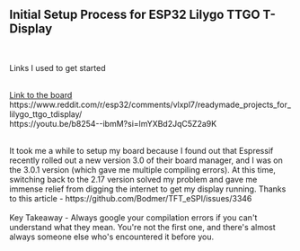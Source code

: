 ## Initial Setup Process for ESP32 Lilygo TTGO T-Display
<br>

<p>Links I used to get started</p> <br>
<a href= "https://www.lilygo.cc/products/lilygo%C2%AE-ttgo-t-display-1-14-inch-lcd-esp32-control-board">Link to the board</a> <br>
https://www.reddit.com/r/esp32/comments/vlxpl7/readymade_projects_for_lilygo_ttgo_tdisplay/ <br>
https://youtu.be/b8254--ibmM?si=lmYXBd2JqC5Z2a9K<br> <br>

<p>It took me a while to setup my board because I found out that Espressif recently rolled out a new version 3.0 of their board manager, and I was on the 3.0.1 version (which gave me multiple compiling errors).
At this time, switching back to the 2.17 version solved my problem and gave me immense relief from digging the internet to get my display running. Thanks to this article - https://github.com/Bodmer/TFT_eSPI/issues/3346
<br><br>
Key Takeaway - Always google your compilation errors if you can't understand what they mean. You're not the first one, and there's almost always someone else who's encountered it before you.
</p>
